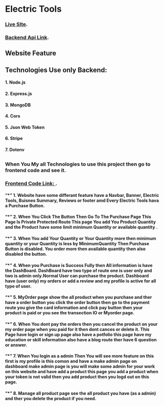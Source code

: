 # Electric Tools

 ### [Live SIte](https://tools-a576c.web.app/).

 ### [Backend Api Link](https://mighty-ridge-59560.herokuapp.com/).
 
## Website Feature


## Technologies Use only Backend:
#### 1. Node.js                 
#### 2. Express.js
#### 3. MongoDB
#### 4. Cors
#### 5. Json Web Token
#### 6. Stripe
#### 7. Dotenv

##

### When You My all Technologies to use this project then go to frontend code and see it.
###  [Frontend Code Link: ](https://github.com/programming-hero-web-course1/manufacturer-website-client-side-Tanjinhossain1).


#### “*” 1. Website have some differant feature have a Navbar, Banner, Electric Tools, Buisnes Summary, Reviews or footer amd Every Electric Tools hava a Purchase Button.

#### “*” 2. When You Click The Button Then Go To The Purchase Page This Page Is Private Protected Route This page You add You Product Quantity and the Product have some limit minimum Quantity or available quantity .

#### “*” 3. When You add Your Quantity or Your Quantity more then minimum quantity or your Quantity is less by MinimumQuantity Then Purchase Button is disabled. You order more then available quantity then also disabled the button.

#### “*” 4. When you Purchase is Success Fully then All information is have the DashBoard. DashBoard have two type of route one is user only and two is admin only.Normal User can purchase the product. Dashboard have (user only) my orders or add a review and my profile is active for all type of user.

#### “*” 5. MyOrder page show the all product when you purchase and ther have a order button you click the order button then go to the payment route you give the card information and click pay button then your product is paid or you see the transection IO or Myorder page.  

#### “*” 6. When You dont pay the orders then you cancel the product on your my order page when you paid for it then dont cances or delete it. This Page have login or sign up page also have a potfolio this page have my education or skill information also have a blog route ther have 6 question or answer.

#### “*” 7. When You login as a admin Then You will see more feature on this first is my profile is this comon and have a make admin page on dashboard make admin page is you will make some admin for your work on this website and have add a product this page you add a product when your token is not valid then you add product then you logd out on this page.
#### “*” 8. Manage all product page see the all product you have (as a admin) and ther you delete the product if you need.


